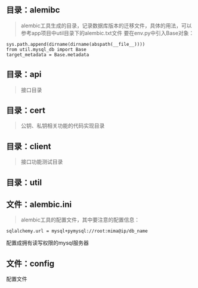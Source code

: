 ## 目录：alemibc
> alembic工具生成的目录，记录数据库版本的迁移文件，具体的用法，可以参考app项目中util目录下的alembic.txt文件
要在env.py中引入Base对象：
```
sys.path.append(dirname(dirname(abspath(__file__))))
from util.mysql_db import Base
target_metadata = Base.metadata
```
## 目录：api
> 接口目录
## 目录：cert
> 公钥、私钥相关功能的代码实现目录
## 目录：client
> 接口功能测试目录
## 目录：util
>
## 文件：alembic.ini
> alembic工具的配置文件，其中要注意的配置信息：
```
sqlalchemy.url = mysql+pymysql://root:mima@ip/db_name
```
配置成拥有读写权限的mysql服务器
## 文件：config
配置文件